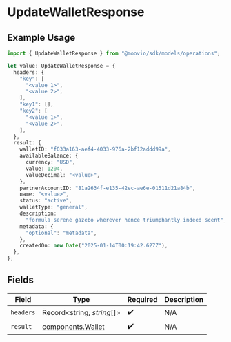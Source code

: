 # UpdateWalletResponse

## Example Usage

```typescript
import { UpdateWalletResponse } from "@moovio/sdk/models/operations";

let value: UpdateWalletResponse = {
  headers: {
    "key": [
      "<value 1>",
      "<value 2>",
    ],
    "key1": [],
    "key2": [
      "<value 1>",
      "<value 2>",
    ],
  },
  result: {
    walletID: "f033a163-aef4-4033-976a-2bf12addd99a",
    availableBalance: {
      currency: "USD",
      value: 1204,
      valueDecimal: "<value>",
    },
    partnerAccountID: "81a2634f-e135-42ec-ae6e-01511d21a84b",
    name: "<value>",
    status: "active",
    walletType: "general",
    description:
      "formula serene gazebo wherever hence triumphantly indeed scent",
    metadata: {
      "optional": "metadata",
    },
    createdOn: new Date("2025-01-14T00:19:42.627Z"),
  },
};
```

## Fields

| Field                                                  | Type                                                   | Required                                               | Description                                            |
| ------------------------------------------------------ | ------------------------------------------------------ | ------------------------------------------------------ | ------------------------------------------------------ |
| `headers`                                              | Record<string, *string*[]>                             | :heavy_check_mark:                                     | N/A                                                    |
| `result`                                               | [components.Wallet](../../models/components/wallet.md) | :heavy_check_mark:                                     | N/A                                                    |